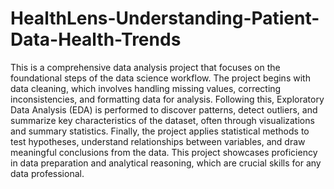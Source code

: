 # HealthLens-Understanding-Patient-Data-Health-Trends
This is a comprehensive data analysis project that focuses on the foundational steps of the data science workflow. The project begins with data cleaning, which involves handling missing values, correcting inconsistencies, and formatting data for analysis. Following this, Exploratory Data Analysis (EDA) is performed to discover patterns, detect outliers, and summarize key characteristics of the dataset, often through visualizations and summary statistics. Finally, the project applies statistical methods to test hypotheses, understand relationships between variables, and draw meaningful conclusions from the data. This project showcases proficiency in data preparation and analytical reasoning, which are crucial skills for any data professional.
